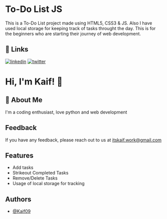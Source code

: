 
# To-Do List JS

This is a To-Do List project made using HTML5, CSS3 & JS. Also I have used local storage for keeping track of tasks throught the day. This is for the beginners who are starting their journey of web development.


## 🔗 Links

[![linkedin](https://img.shields.io/badge/linkedin-0A66C2?style=for-the-badge&logo=linkedin&logoColor=white)](https://www.linkedin.com/in/kaifkazi/)
[![twitter](https://img.shields.io/badge/twitter-1DA1F2?style=for-the-badge&logo=twitter&logoColor=white)](https://twitter.com/__Kaif___)


# Hi, I'm Kaif! 👋


## 🚀 About Me
I'm a coding enthusiast, love python and web development


## Feedback

If you have any feedback, please reach out to us at itskaif.work@gmail.com


## Features

- Add tasks
- Strikeout Completed Tasks
- Remove/Delete Tasks
- Usage of local storage for tracking


## Authors

- [@Kaif09](https://github.com/Kaif09)

